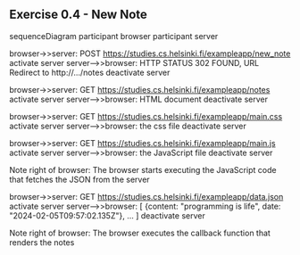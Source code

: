 ## Exercise 0.4 - New Note

sequenceDiagram
  participant browser
  participant server

  browser->>server: POST https://studies.cs.helsinki.fi/exampleapp/new_note
  activate server
  server-->>browser: HTTP STATUS 302 FOUND, URL Redirect to http://.../notes
  deactivate server

  browser->>server: GET https://studies.cs.helsinki.fi/exampleapp/notes
  activate server
  server-->>browser: HTML document
  deactivate server

  browser->>server: GET https://studies.cs.helsinki.fi/exampleapp/main.css
  activate server
  server-->>browser: the css file
  deactivate server

  browser->>server: GET https://studies.cs.helsinki.fi/exampleapp/main.js
  activate server
  server-->>browser: the JavaScript file
  deactivate server

  Note right of browser: The browser starts executing the JavaScript code that fetches the JSON from the server

  browser->>server: GET https://studies.cs.helsinki.fi/exampleapp/data.json
  activate server
  server-->>browser: [ {content: "programming is life", date: "2024-02-05T09:57:02.135Z"}, ... ]
  deactivate server

  Note right of browser: The browser executes the callback function that renders the notes